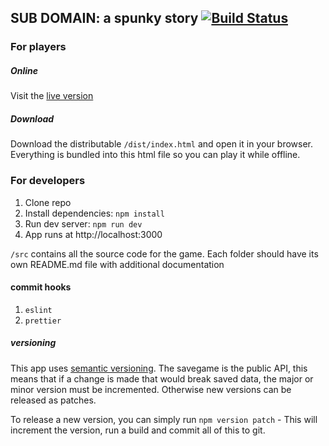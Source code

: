 ## SUB DOMAIN: a spunky story [![Build Status](https://travis-ci.org/two-as-one/sub-domain.svg?branch=master)](https://travis-ci.org/two-as-one/sub-domain)

### For players
##### Online
Visit the [live version](https://sub-domain.herokuapp.com/)

##### Download
Download the distributable `/dist/index.html` and open it in your browser.
Everything is bundled into this html file so you can play it while offline.


### For developers
1. Clone repo
2. Install dependencies: `npm install`
3. Run dev server: `npm run dev`
4. App runs at http://localhost:3000

`/src` contains all the source code for the game. Each folder should have its own README.md file with additional documentation

#### commit hooks
1. `eslint`
2. `prettier`


##### versioning
This app uses [semantic versioning](http://semver.org/).
The savegame is the public API, this means that if a change is made that would break saved data, the major or minor version must be incremented. Otherwise new versions can be released as patches.

To release a new version, you can simply run `npm version patch` - This will increment the version, run a build and commit all of this to git.